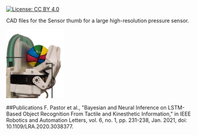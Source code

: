 [![License: CC BY 4.0](https://img.shields.io/badge/License-CC%20BY%204.0-lightgrey.svg)](https://creativecommons.org/licenses/by/4.0/)

CAD files for the Sensor thumb for a large high-resolution pressure sensor.

![Sensor thumb](https://github.com/TaISLab/umahand/blob/master/SensorThumb/Thumb.jpg)

##Publications
F. Pastor et al., "Bayesian and Neural Inference on LSTM-Based Object Recognition From Tactile and Kinesthetic Information," in IEEE Robotics and Automation Letters, vol. 6, no. 1, pp. 231-238, Jan. 2021, doi: 10.1109/LRA.2020.3038377.
